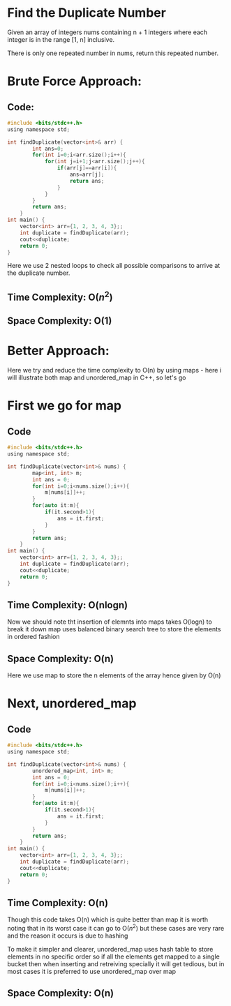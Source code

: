 # Find the Duplicate Number
Given an array of integers nums containing n + 1 integers where each integer is in the range [1, n] inclusive.

There is only one repeated number in nums, return this repeated number.

# Brute Force Approach:
## Code:
```c
#include <bits/stdc++.h>
using namespace std;

int findDuplicate(vector<int>& arr) {
        int ans=0;
        for(int i=0;i<arr.size();i++){
            for(int j=i+1;j<arr.size();j++){
                if(arr[j]==arr[i]){
                    ans=arr[j];
                    return ans;
                }
            }
        }
        return ans;
    }
int main() {
    vector<int> arr={1, 2, 3, 4, 3};;
    int duplicate = findDuplicate(arr);
    cout<<duplicate;
    return 0;
}
```

Here we use 2 nested loops to check all possible comparisons to arrive at the duplicate number.

## Time Complexity: O($n^2$)
## Space Complexity: O(1)

# Better Approach:
Here we try and reduce the time complexity to O(n) by using maps - here i will illustrate both map and unordered_map in C++, so let's go
# First we go for map
## Code
```c
#include <bits/stdc++.h>
using namespace std;

int findDuplicate(vector<int>& nums) {
        map<int, int> m;
        int ans = 0;
        for(int i=0;i<nums.size();i++){
            m[nums[i]]++;
        }
        for(auto it:m){
            if(it.second>1){
                ans = it.first;
            }
        }
        return ans;
    }
int main() {
    vector<int> arr={1, 2, 3, 4, 3};;
    int duplicate = findDuplicate(arr);
    cout<<duplicate;
    return 0;
}
```
## Time Complexity: O(nlogn)
Now we should note tht insertion of elemnts into maps takes O(logn) to break it down map uses balanced binary search tree to store the elements in ordered fashion
## Space Complexity: O(n)
Here we use map to store the n elements of the array hence given by O(n)

# Next, unordered_map

## Code
```c
#include <bits/stdc++.h>
using namespace std;

int findDuplicate(vector<int>& nums) {
        unordered_map<int, int> m;
        int ans = 0;
        for(int i=0;i<nums.size();i++){
            m[nums[i]]++;
        }
        for(auto it:m){
            if(it.second>1){
                ans = it.first;
            }
        }
        return ans;
    }
int main() {
    vector<int> arr={1, 2, 3, 4, 3};;
    int duplicate = findDuplicate(arr);
    cout<<duplicate;
    return 0;
}
```

## Time Complexity: O(n)
Though this code takes O(n) which is quite better than map it is worth noting that in its worst case it can go to O($n^2$) but these cases are very rare and the reason it occurs is due to hashing

To make it simpler and clearer, unordered_map uses hash table to store elements in no specific order so if all the elements get mapped to a single bucket then when inserting and retreiving specially it will get tedious, but in most cases it is preferred to use unordered_map over map

## Space Complexity: O(n)



